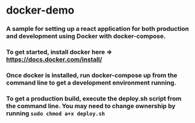 # docker-demo

### A sample for setting up a react application for both production and development using Docker with docker-compose.
### To get started, install docker here => https://docs.docker.com/install/
### Once docker is installed, run docker-compose up from the command line to get a development environment running.

### To get a production build, execute the deploy.sh script from the command line. You may need to change ownership by running `sudo chmod a+x deploy.sh`
